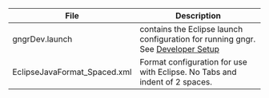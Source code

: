 File | Description
-----|------------
gngrDev.launch | contains the Eclipse launch configuration for running gngr. See [Developer Setup](https://github.com/UprootLabs/gngr/wiki/Developer-Setup)
EclipseJavaFormat_Spaced.xml | Format configuration for use with Eclipse. No Tabs and indent of 2 spaces.
